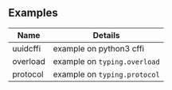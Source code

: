 ## Examples

| Name | Details |
|------|---------|
|uuidcffi| example on python3 cffi |
|overload| example on `typing.overload` |
|protocol | example on `typing.protocol` |
